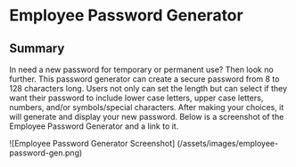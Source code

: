 # Employee Password Generator

## Summary
In need a new password for temporary or permanent use? Then look no further. This password generator can create a secure password from 8 to 128 characters long.
Users not only can set the length but can select if they want their password to include lower case letters, upper case letters, numbers, and/or symbols/special characters.
After making your choices, it will generate and display your new password. Below is a screenshot of the Employee Password Generator and a link to it.



![Employee Password Generator Screenshot] (/assets/images/employee-password-gen.png)
